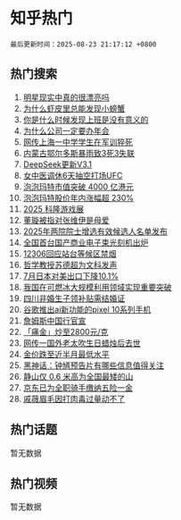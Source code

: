 # 知乎热门

`最后更新时间：2025-08-23 21:17:12 +0800`

## 热门搜索

1. [明星现实中真的很漂亮吗](https://www.zhihu.com/search?q=%E6%98%8E%E6%98%9F%E7%8E%B0%E5%AE%9E%E4%B8%AD%E7%9C%9F%E7%9A%84%E5%BE%88%E6%BC%82%E4%BA%AE%E5%90%97)
1. [为什么虾皮里总能发现小螃蟹](https://www.zhihu.com/search?q=%E4%B8%BA%E4%BB%80%E4%B9%88%E8%99%BE%E7%9A%AE%E9%87%8C%E6%80%BB%E8%83%BD%E5%8F%91%E7%8E%B0%E5%B0%8F%E8%9E%83%E8%9F%B9)
1. [你是什么时候发现上班是没有意义的](https://www.zhihu.com/search?q=%E4%BD%A0%E6%98%AF%E4%BB%80%E4%B9%88%E6%97%B6%E5%80%99%E5%8F%91%E7%8E%B0%E4%B8%8A%E7%8F%AD%E6%98%AF%E6%B2%A1%E6%9C%89%E6%84%8F%E4%B9%89%E7%9A%84)
1. [为什么公司一定要办年会](https://www.zhihu.com/search?q=%E4%B8%BA%E4%BB%80%E4%B9%88%E5%85%AC%E5%8F%B8%E4%B8%80%E5%AE%9A%E8%A6%81%E5%8A%9E%E5%B9%B4%E4%BC%9A)
1. [网传上海一中学学生在军训猝死](https://www.zhihu.com/search?q=%E7%BD%91%E4%BC%A0%E4%B8%8A%E6%B5%B7%E4%B8%80%E4%B8%AD%E5%AD%A6%E5%AD%A6%E7%94%9F%E5%9C%A8%E5%86%9B%E8%AE%AD%E7%8C%9D%E6%AD%BB)
1. [内蒙古鄂尔多斯暴雨致3死3失联](https://www.zhihu.com/search?q=%E5%86%85%E8%92%99%E5%8F%A4%E9%84%82%E5%B0%94%E5%A4%9A%E6%96%AF%E6%9A%B4%E9%9B%A8%E8%87%B43%E6%AD%BB3%E5%A4%B1%E8%81%94)
1. [DeepSeek更新V3.1](https://www.zhihu.com/search?q=DeepSeek%E6%9B%B4%E6%96%B0V3.1)
1. [女中医调休6天抽空打场UFC](https://www.zhihu.com/search?q=%E5%A5%B3%E4%B8%AD%E5%8C%BB%E8%B0%83%E4%BC%916%E5%A4%A9%E6%8A%BD%E7%A9%BA%E6%89%93%E5%9C%BAUFC)
1. [泡泡玛特市值突破 4000 亿港元](https://www.zhihu.com/search?q=%E6%B3%A1%E6%B3%A1%E7%8E%9B%E7%89%B9%E5%B8%82%E5%80%BC%E7%AA%81%E7%A0%B4%204000%20%E4%BA%BF%E6%B8%AF%E5%85%83)
1. [泡泡玛特股价年内涨幅超 230%](https://www.zhihu.com/search?q=%E6%B3%A1%E6%B3%A1%E7%8E%9B%E7%89%B9%E8%82%A1%E4%BB%B7%E5%B9%B4%E5%86%85%E6%B6%A8%E5%B9%85%E8%B6%85%20230%25)
1. [2025 科隆游戏展](https://www.zhihu.com/search?q=2025%20%E7%A7%91%E9%9A%86%E6%B8%B8%E6%88%8F%E5%B1%95)
1. [董璇被指对张维伊是母爱](https://www.zhihu.com/search?q=%E8%91%A3%E7%92%87%E8%A2%AB%E6%8C%87%E5%AF%B9%E5%BC%A0%E7%BB%B4%E4%BC%8A%E6%98%AF%E6%AF%8D%E7%88%B1)
1. [2025年两院院士增选有效候选人名单发布](https://www.zhihu.com/search?q=2025%E5%B9%B4%E4%B8%A4%E9%99%A2%E9%99%A2%E5%A3%AB%E5%A2%9E%E9%80%89%E6%9C%89%E6%95%88%E5%80%99%E9%80%89%E4%BA%BA%E5%90%8D%E5%8D%95%E5%8F%91%E5%B8%83)
1. [全国首台国产商业电子束光刻机出炉](https://www.zhihu.com/search?q=%E5%85%A8%E5%9B%BD%E9%A6%96%E5%8F%B0%E5%9B%BD%E4%BA%A7%E5%95%86%E4%B8%9A%E7%94%B5%E5%AD%90%E6%9D%9F%E5%85%89%E5%88%BB%E6%9C%BA%E5%87%BA%E7%82%89)
1. [12306回应站台等候区禁烟](https://www.zhihu.com/search?q=12306%E5%9B%9E%E5%BA%94%E7%AB%99%E5%8F%B0%E7%AD%89%E5%80%99%E5%8C%BA%E7%A6%81%E7%83%9F)
1. [哲学教授苏德超为文科发声](https://www.zhihu.com/search?q=%E5%93%B2%E5%AD%A6%E6%95%99%E6%8E%88%E8%8B%8F%E5%BE%B7%E8%B6%85%E4%B8%BA%E6%96%87%E7%A7%91%E5%8F%91%E5%A3%B0)
1. [7月日本对美出口下降10.1%](https://www.zhihu.com/search?q=7%E6%9C%88%E6%97%A5%E6%9C%AC%E5%AF%B9%E7%BE%8E%E5%87%BA%E5%8F%A3%E4%B8%8B%E9%99%8D10.1%25)
1. [我国在可燃冰大规模利用领域实现重要突破](https://www.zhihu.com/search?q=%E6%88%91%E5%9B%BD%E5%9C%A8%E5%8F%AF%E7%87%83%E5%86%B0%E5%A4%A7%E8%A7%84%E6%A8%A1%E5%88%A9%E7%94%A8%E9%A2%86%E5%9F%9F%E5%AE%9E%E7%8E%B0%E9%87%8D%E8%A6%81%E7%AA%81%E7%A0%B4)
1. [四川非婚生子领补贴需结婚证](https://www.zhihu.com/search?q=%E5%9B%9B%E5%B7%9D%E9%9D%9E%E5%A9%9A%E7%94%9F%E5%AD%90%E9%A2%86%E8%A1%A5%E8%B4%B4%E9%9C%80%E7%BB%93%E5%A9%9A%E8%AF%81)
1. [谷歌推出ai新功能的pixel 10系列手机](https://www.zhihu.com/search?q=%E8%B0%B7%E6%AD%8C%E6%8E%A8%E5%87%BAai%E6%96%B0%E5%8A%9F%E8%83%BD%E7%9A%84pixel%2010%E7%B3%BB%E5%88%97%E6%89%8B%E6%9C%BA)
1. [詹姆斯中国行官宣](https://www.zhihu.com/search?q=%E8%A9%B9%E5%A7%86%E6%96%AF%E4%B8%AD%E5%9B%BD%E8%A1%8C%E5%AE%98%E5%AE%A3)
1. [「痛金」炒至2800元/克](https://www.zhihu.com/search?q=%E3%80%8C%E7%97%9B%E9%87%91%E3%80%8D%E7%82%92%E8%87%B32800%E5%85%83/%E5%85%8B)
1. [网传一国外老太吹生日蜡烛后去世](https://www.zhihu.com/search?q=%E7%BD%91%E4%BC%A0%E4%B8%80%E5%9B%BD%E5%A4%96%E8%80%81%E5%A4%AA%E5%90%B9%E7%94%9F%E6%97%A5%E8%9C%A1%E7%83%9B%E5%90%8E%E5%8E%BB%E4%B8%96)
1. [金价跌至近半月最低水平](https://www.zhihu.com/search?q=%E9%87%91%E4%BB%B7%E8%B7%8C%E8%87%B3%E8%BF%91%E5%8D%8A%E6%9C%88%E6%9C%80%E4%BD%8E%E6%B0%B4%E5%B9%B3)
1. [黑神话：钟馗预告片有哪些信息值得关注](https://www.zhihu.com/search?q=%E9%BB%91%E7%A5%9E%E8%AF%9D%EF%BC%9A%E9%92%9F%E9%A6%97%E9%A2%84%E5%91%8A%E7%89%87%E6%9C%89%E5%93%AA%E4%BA%9B%E4%BF%A1%E6%81%AF%E5%80%BC%E5%BE%97%E5%85%B3%E6%B3%A8)
1. [静山仅 0.6 米高为全国最矮的山](https://www.zhihu.com/search?q=%E9%9D%99%E5%B1%B1%E4%BB%85%200.6%20%E7%B1%B3%E9%AB%98%E4%B8%BA%E5%85%A8%E5%9B%BD%E6%9C%80%E7%9F%AE%E7%9A%84%E5%B1%B1)
1. [京东已为全职骑手缴纳五险一金](https://www.zhihu.com/search?q=%E4%BA%AC%E4%B8%9C%E5%B7%B2%E4%B8%BA%E5%85%A8%E8%81%8C%E9%AA%91%E6%89%8B%E7%BC%B4%E7%BA%B3%E4%BA%94%E9%99%A9%E4%B8%80%E9%87%91)
1. [戚薇眉毛因打肉毒过量动不了](https://www.zhihu.com/search?q=%E6%88%9A%E8%96%87%E7%9C%89%E6%AF%9B%E5%9B%A0%E6%89%93%E8%82%89%E6%AF%92%E8%BF%87%E9%87%8F%E5%8A%A8%E4%B8%8D%E4%BA%86)

## 热门话题

暂无数据

## 热门视频

暂无数据